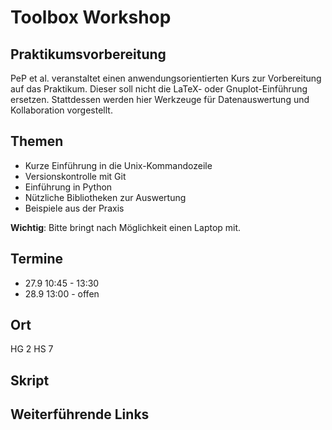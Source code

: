 # Toolbox Workshop
## Praktikumsvorbereitung
PeP et al. veranstaltet einen anwendungsorientierten Kurs zur Vorbereitung auf das Praktikum.
Dieser soll nicht die LaTeX- oder Gnuplot-Einführung ersetzen.
Stattdessen werden hier Werkzeuge für Datenauswertung und Kollaboration vorgestellt.

## Themen
 * Kurze Einführung in die Unix-Kommandozeile
 * Versionskontrolle mit Git
 * Einführung in Python
 * Nützliche Bibliotheken zur Auswertung
 * Beispiele aus der Praxis

**Wichtig**: Bitte bringt nach Möglichkeit einen Laptop mit.

## Termine
 * 27.9 10:45 - 13:30
 * 28.9 13:00 - offen

## Ort
HG 2 HS 7

## Skript

## Weiterführende Links
